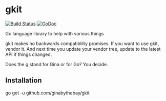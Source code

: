 # gkit

[![Build Status](https://travis-ci.org/ginabythebay/gkit.svg?branch=master)](https://travis-ci.org/ginabythebay/gkit) [![GoDoc](https://godoc.org/github.com/ginabythebay/gkit?status.svg)](https://godoc.org/github.com/ginabythebay/gkit)

Go language library to help with various things

gkit makes no backwards compatibility promises. If you want to use gkit, vendor it. And next time you update your vendor tree, update to the latest API if things changed.

Does the g stand for Gina or for Go?  You decide.

## Installation

go get -u github.com/ginabythebay/gkit
